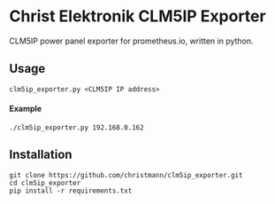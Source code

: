 # Christ Elektronik CLM5IP Exporter

CLM5IP power panel exporter for prometheus.io, written in python.

## Usage

    clm5ip_exporter.py <CLM5IP IP address>

#### Example

    ./clm5ip_exporter.py 192.168.0.162

## Installation

    git clone https://github.com/christmann/clm5ip_exporter.git
    cd clm5ip_exporter
    pip install -r requirements.txt

